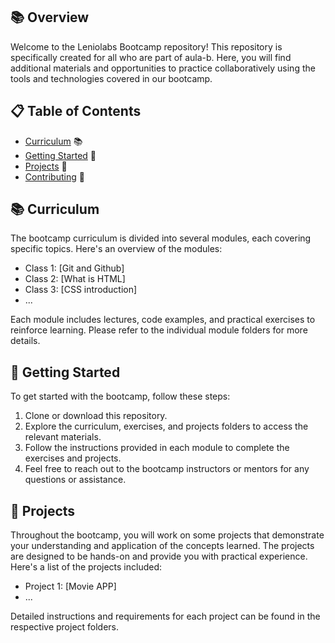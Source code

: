 ## 📚 Overview

Welcome to the Leniolabs Bootcamp repository! This repository is specifically created for all who are part of aula-b. Here, you will find additional materials and opportunities to practice collaboratively using the tools and technologies covered in our bootcamp.

## 📋 Table of Contents

- [Curriculum](#curriculum) 📚
- [Getting Started](#getting-started) 🚀
- [Projects](#projects) 📂
- [Contributing](#contributing) 🤝

## 📚 Curriculum

The bootcamp curriculum is divided into several modules, each covering specific topics. Here's an overview of the modules:

- Class 1: [Git and Github]
- Class 2: [What is HTML]
- Class 3: [CSS introduction]
- ...

Each module includes lectures, code examples, and practical exercises to reinforce learning. Please refer to the individual module folders for more details.

## 🚀 Getting Started

To get started with the bootcamp, follow these steps:

1. Clone or download this repository.
2. Explore the curriculum, exercises, and projects folders to access the relevant materials.
3. Follow the instructions provided in each module to complete the exercises and projects.
4. Feel free to reach out to the bootcamp instructors or mentors for any questions or assistance.

## 📂 Projects

Throughout the bootcamp, you will work on some projects that demonstrate your understanding and application of the concepts learned. The projects are designed to be hands-on and provide you with practical experience. Here's a list of the projects included:

- Project 1: [Movie APP]
- ...

Detailed instructions and requirements for each project can be found in the respective project folders.

